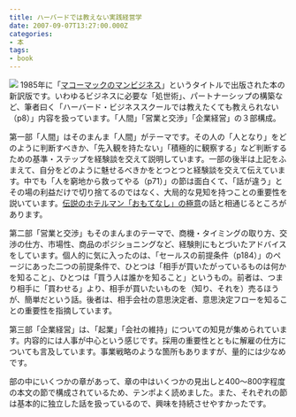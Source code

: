 ```yaml
---
title: ハーバードでは教えない実践経営学
date: 2007-09-07T13:27:00.000Z
categories:
- 本
tags:
- book
---
```

[![](http://g-ec2.images-amazon.com/images/I/41cRb0KpYEL._SL180_.jpg)](http://www.amazon.co.jp/gp/product/4532313368?ie=UTF8&tag=yutakayamaguc-22&linkCode=as2&camp=247&creative=1211&creativeASIN=4532313368) 1985年に「[マコーマックのマンビジネス](http://www.amazon.co.jp/gp/product/4087730654?ie=UTF8&tag=yutakayamaguc-22&linkCode=as2&camp=247&creative=1211&creativeASIN=4087730654)」というタイトルで出版された本の新訳版です。いわゆるビジネスに必要な「処世術」、パートナーシップの構築など、筆者曰く「ハーバード・ビジネススクールでは教えたくても教えられない（p8）」内容を扱っています。「人間」「営業と交渉」「企業経営」の３部構成。

<!-- more -->

第一部「人間」はそのまんま「人間」がテーマです。その人の「人となり」をどのように判断すべきか、「先入観を持たない」「積極的に観察する」など判断するための基準・ステップを経験談を交えて説明しています。一部の後半は上記をふまえて、自分をどのように魅せるべきかをとつとつと経験談を交えて伝えています。中でも「人を窮地から救ってやる（p71）」の節は面白くて、「話が違う」とその場の利益だけで切り捨てるのではなく、大局的な見知を持つことの重要性を説いています。[伝説のホテルマン「おもてなし」の極意](/blog//2007/09/post_145/)の話と相通じるところがあります。

第二部「営業と交渉」もそのまんまのテーマで、商機・タイミングの取り方、交渉の仕方、市場性、商品のポジショニングなど、経験則にもとづいたアドバイスをしています。個人的に気に入ったのは、「セールスの前提条件（p184）」のページにあった二つの前提条件で、ひとつは「相手が買いたがっているものは何かを知ること」、ひとつは「買う人は誰かを知ること」というもの。前者は、つまり相手に「買わせる」より、相手が買いたいものを（知り、それを）売るほうが、簡単だという話。後者は、相手会社の意思決定者、意思決定フローを知ることの重要性を指摘しています。

第三部「企業経営」は、「起業」「会社の維持」についての知見が集められています。内容的には人事が中心という感じです。採用の重要性とともに解雇の仕方についても言及しています。事業戦略のような箇所もありますが、量的には少なめです。

部の中にいくつかの章があって、章の中はいくつかの見出しと400〜800字程度の本文の節で構成されているため、テンポよく読めました。また、それぞれの節は基本的に独立した話を扱っているので、興味を持続させやすかったです。
